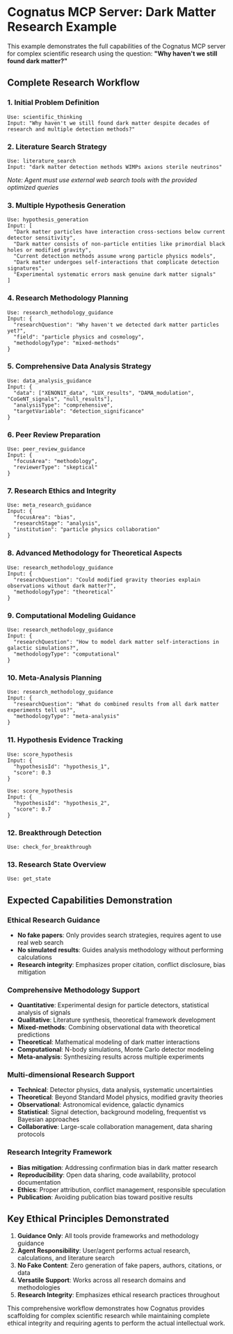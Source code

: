 # Cognatus MCP Server: Dark Matter Research Example

This example demonstrates the full capabilities of the Cognatus MCP server for complex scientific research using the question: **"Why haven't we still found dark matter?"**

## Complete Research Workflow

### 1. Initial Problem Definition
```
Use: scientific_thinking
Input: "Why haven't we still found dark matter despite decades of research and multiple detection methods?"
```

### 2. Literature Search Strategy
```
Use: literature_search
Input: "dark matter detection methods WIMPs axions sterile neutrinos"
```
*Note: Agent must use external web search tools with the provided optimized queries*

### 3. Multiple Hypothesis Generation
```
Use: hypothesis_generation
Input: [
  "Dark matter particles have interaction cross-sections below current detector sensitivity",
  "Dark matter consists of non-particle entities like primordial black holes or modified gravity",
  "Current detection methods assume wrong particle physics models",
  "Dark matter undergoes self-interactions that complicate detection signatures",
  "Experimental systematic errors mask genuine dark matter signals"
]
```

### 4. Research Methodology Planning
```
Use: research_methodology_guidance
Input: {
  "researchQuestion": "Why haven't we detected dark matter particles yet?",
  "field": "particle physics and cosmology",
  "methodologyType": "mixed-methods"
}
```

### 5. Comprehensive Data Analysis Strategy
```
Use: data_analysis_guidance
Input: {
  "data": ["XENON1T_data", "LUX_results", "DAMA_modulation", "CoGeNT_signals", "null_results"],
  "analysisType": "comprehensive",
  "targetVariable": "detection_significance"
}
```

### 6. Peer Review Preparation
```
Use: peer_review_guidance
Input: {
  "focusArea": "methodology",
  "reviewerType": "skeptical"
}
```

### 7. Research Ethics and Integrity
```
Use: meta_research_guidance
Input: {
  "focusArea": "bias",
  "researchStage": "analysis",
  "institution": "particle physics collaboration"
}
```

### 8. Advanced Methodology for Theoretical Aspects
```
Use: research_methodology_guidance
Input: {
  "researchQuestion": "Could modified gravity theories explain observations without dark matter?",
  "methodologyType": "theoretical"
}
```

### 9. Computational Modeling Guidance
```
Use: research_methodology_guidance
Input: {
  "researchQuestion": "How to model dark matter self-interactions in galactic simulations?",
  "methodologyType": "computational"
}
```

### 10. Meta-Analysis Planning
```
Use: research_methodology_guidance
Input: {
  "researchQuestion": "What do combined results from all dark matter experiments tell us?",
  "methodologyType": "meta-analysis"
}
```

### 11. Hypothesis Evidence Tracking
```
Use: score_hypothesis
Input: {
  "hypothesisId": "hypothesis_1",
  "score": 0.3
}

Use: score_hypothesis
Input: {
  "hypothesisId": "hypothesis_2", 
  "score": 0.7
}
```

### 12. Breakthrough Detection
```
Use: check_for_breakthrough
```

### 13. Research State Overview
```
Use: get_state
```

## Expected Capabilities Demonstration

### Ethical Research Guidance
- **No fake papers**: Only provides search strategies, requires agent to use real web search
- **No simulated results**: Guides analysis methodology without performing calculations
- **Research integrity**: Emphasizes proper citation, conflict disclosure, bias mitigation

### Comprehensive Methodology Support
- **Quantitative**: Experimental design for particle detectors, statistical analysis of signals
- **Qualitative**: Literature synthesis, theoretical framework development
- **Mixed-methods**: Combining observational data with theoretical predictions
- **Theoretical**: Mathematical modeling of dark matter interactions
- **Computational**: N-body simulations, Monte Carlo detector modeling
- **Meta-analysis**: Synthesizing results across multiple experiments

### Multi-dimensional Research Support
- **Technical**: Detector physics, data analysis, systematic uncertainties
- **Theoretical**: Beyond Standard Model physics, modified gravity theories
- **Observational**: Astronomical evidence, galactic dynamics
- **Statistical**: Signal detection, background modeling, frequentist vs Bayesian approaches
- **Collaborative**: Large-scale collaboration management, data sharing protocols

### Research Integrity Framework
- **Bias mitigation**: Addressing confirmation bias in dark matter research
- **Reproducibility**: Open data sharing, code availability, protocol documentation
- **Ethics**: Proper attribution, conflict management, responsible speculation
- **Publication**: Avoiding publication bias toward positive results

## Key Ethical Principles Demonstrated

1. **Guidance Only**: All tools provide frameworks and methodology guidance
2. **Agent Responsibility**: User/agent performs actual research, calculations, and literature search
3. **No Fake Content**: Zero generation of fake papers, authors, citations, or data
4. **Versatile Support**: Works across all research domains and methodologies
5. **Research Integrity**: Emphasizes ethical research practices throughout

This comprehensive workflow demonstrates how Cognatus provides scaffolding for complex scientific research while maintaining complete ethical integrity and requiring agents to perform the actual intellectual work.